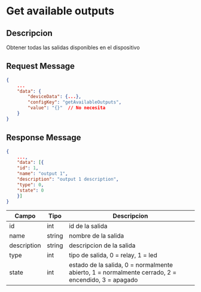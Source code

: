 # Get available outputs

## Descripcion

Obtener todas las salidas disponibles en el dispositivo

## Request Message

```json
{
    ...
    "data": {
        "deviceData": {...},
        "configKey": "getAvailableOutputs",
        "value": "{}"  // No necesita
    }
}
```



## Response Message
```json
{
    ...,
    "data": [{
    "id": 1,
    "name": "output 1",
    "description": "output 1 description",
    "type": 0,
    "state": 0
    }]
}
```



| Campo | Tipo | Descripcion |
| --- | --- | --- |
| id | int | id de la salida |
| name | string | nombre de la salida |
| description | string | descripcion de la salida |
| type | int | tipo de salida, 0 = relay, 1 = led |
| state | int | estado de la salida, 0 = normalmente abierto, 1 = normalmente cerrado, 2 = encendido, 3 = apagado |
